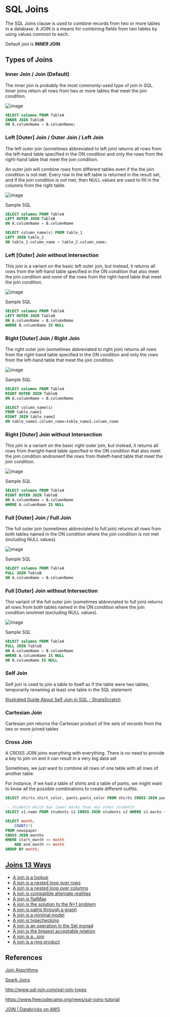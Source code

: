 # SQL Joins

The SQL Joins clause is used to combine records from two or more tables in a database. A JOIN is a means for combining fields from two tables by using values common to each.

Default join is **INNER JOIN**

## Types of Joins

### Inner Join / Join (Default)

The inner join is probably the most commonly-used type of join in SQL. Inner joins return all rows from two or more tables that meet the join condition.

![image](../../media/SQL-Joins-image1.jpg)

```sql
SELECT columns FROM TableA
INNER JOIN TableB
ON A.columnName = B.columnName;
```

### Left [Outer] Join / Outer Join / Left Join

The left outer join (sometimes abbreviated to left join) returns all rows from the left-hand table specified in the ON condition and only the rows from the right-hand table that meet the join condition.

An outer join will combine rows from different tables even if the the join condition is not met. Every row in the left table is returned in the result set, and if the join condition is not met, then NULL values are used to fill in the columns from the right table.

![image](../../media/SQL-Joins-image2.jpg)

Sample SQL

```sql
SELECT columns FROM TableA
LEFT OUTER JOIN TableB
ON A.columnName = B.columnName

SELECT column_name(s) FROM table_1
LEFT JOIN table_2
ON table_1.column_name = table_2.column_name;
```

### Left [Outer] Join without Intersection

This join is a variant on the basic left outer join, but instead, it returns all rows from the left-hand table specified in the ON condition that also meet the join condition and none of the rows from the right-hand table that meet the join condition.

![image](../../media/SQL-Joins-image3.jpg)

Sample SQL

```sql
SELECT columns FROM TableA
LEFT OUTER JOIN TableB
ON A.columnName = B.columnName
WHERE B.columnName IS NULL
```

### Right [Outer] Join / Right Join

The right outer join (sometimes abbreviated to right join) returns all rows from the right-hand table specified in the ON condition and only the rows from the left-hand table that meet the join condition.

![image](../../media/SQL-Joins-image4.jpg)

Sample SQL

```sql
SELECT columns FROM TableA
RIGHT OUTER JOIN TableB
ON A.columnName = B.columnName

SELECT column_name(s)
FROM table_name1
RIGHT JOIN table_name2
ON table_name1.column_name=table_name2.column_name
```

### Right [Outer] Join without Intersection

This join is a variant on the basic right outer join, but instead, it returns all rows from theright-hand table specified in the ON condition that also meet the join condition andnoneof the rows from theleft-hand table that meet the join condition.

![image](../../media/SQL-Joins-image5.jpg)

Sample SQL

```sql
SELECT columns FROM TableA
RIGHT OUTER JOIN TableB
ON A.columnName = B.columnName
WHERE A.columnName IS NULL
```

### Full [Outer] Join / Full Join

The full outer join (sometimes abbreviated to full join) returns all rows from both tables named in the ON condition where the join condition is not met (including NULL values).

![image](../../media/SQL-Joins-image6.jpg)

Sample SQL

```sql
SELECT columns FROM TableA
FULL JOIN TableB
ON A.columnName = B.columnName
```

### Full [Outer] Join without Intersection

This variant of the full outer join (sometimes abbreviated to full join) returns all rows from both tables named in the ON condition where the join condition isnotmet (excluding NULL values).

![image](../../media/SQL-Joins-image7.jpg)

Sample SQL

```sql
SELECT columns FROM TableA
FULL JOIN TableB
ON A.columnName = B.columnName
WHERE A.columnName IS NULL
OR B.columnName IS NULL
```

### Self Join

Self join is used to join a table to itself as if the table were two tables, temporarily renaming at least one table in the SQL statement

[Illustrated Guide About Self Join in SQL - StrataScratch](https://www.stratascratch.com/blog/illustrated-guide-about-self-join-in-sql)

### Cartesian Join

Cartesian join returns the Cartesian product of the sets of records from the two or more joined tables

### Cross Join

A CROSS JOIN joins everything with everything. There is no need to provide a key to join on and it can result in a very big data set

Sometimes, we just want to combine all rows of one table with all rows of another table.

For instance, if we had a table of shirts and a table of pants, we might want to know all the possible combinations to create different outfits.

```sql
SELECT shirts.shirt_color, pants.pants_color FROM shirts CROSS JOIN pants;

-- students which has lower marks than any other students
SELECT s1.name FROM students s1 CROSS JOIN students s2 WHERE s1.marks < s2.marks;

SELECT month,
    COUNT(*)
FROM newspaper
CROSS JOIN months
WHERE start_month <= month
    AND end_month >= month
GROUP BY month;
```

## [Joins 13 Ways](https://justinjaffray.com/joins-13-ways/)

- [A join is a lookup](https://justinjaffray.com/joins-13-ways/#a-join-is-a-lookup)
- [A join is a nested loop over rows](https://justinjaffray.com/joins-13-ways/#a-join-is-a-nested-loop-over-rows)
- [A join is a nested loop over columns](https://justinjaffray.com/joins-13-ways/#a-join-is-a-nested-loop-over-columns)
- [A join is compatible alternate realities](https://justinjaffray.com/joins-13-ways/#a-join-is-compatible-alternate-realities)
- [A join is flatMap](https://justinjaffray.com/joins-13-ways/#a-join-is-flatmap)
- [A join is the solution to the N+1 problem](https://justinjaffray.com/joins-13-ways/#a-join-is-the-solution-to-the-n1-problem)
- [A join is paths through a graph](https://justinjaffray.com/joins-13-ways/#a-join-is-paths-through-a-graph)
- [A join is a minimal model](https://justinjaffray.com/joins-13-ways/#a-join-is-a-minimal-model)
- [A join is typechecking](https://justinjaffray.com/joins-13-ways/#a-join-is-typechecking)
- [A join is an operation in the Set monad](https://justinjaffray.com/joins-13-ways/#a-join-is-an-operation-in-the-set-monad)
- [A join is the biggest acceptable relation](https://justinjaffray.com/joins-13-ways/#a-join-is-the-biggest-acceptable-relation)
- [A join is a…join](https://justinjaffray.com/joins-13-ways/#a-join-is-ajoin)
- [A join is a ring product](https://justinjaffray.com/joins-13-ways/#a-join-is-a-ring-product)

## References

[Join Algorithms](languages/sql/join-algorithms.md)

[Spark Joins](technologies/apache/apache-spark/07-joins.md)

<http://www.sql-join.com/sql-join-types>

<https://www.freecodecamp.org/news/sql-joins-tutorial>

[JOIN | Databricks on AWS](https://docs.databricks.com/sql/language-manual/sql-ref-syntax-qry-select-join.html#examples)
